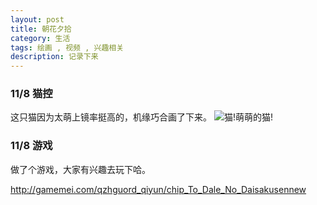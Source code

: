 ```yaml
---
layout: post
title: 朝花夕拾
category: 生活
tags: 绘画 , 视频 , 兴趣相关
description: 记录下来
---
```



### 11/8 猫控

这只猫因为太萌上镜率挺高的，机缘巧合画了下来。
![猫!萌萌的猫!](http://7xny7k.com1.z0.glb.clouddn.com/cat.jpg)


### 11/8 游戏

做了个游戏，大家有兴趣去玩下哈。

http://gamemei.com/qzhguord_qiyun/chip_To_Dale_No_Daisakusennew